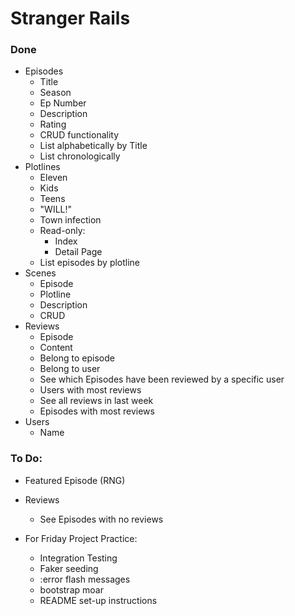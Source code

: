 # Stranger Rails

### Done

* Episodes
  * Title
  * Season
  * Ep Number
  * Description
  * Rating
  * CRUD functionality
  * List alphabetically by Title
  * List chronologically
* Plotlines
  * Eleven
  * Kids
  * Teens
  * "WILL!"
  * Town infection
  * Read-only:
    * Index
    * Detail Page
  * List episodes by plotline
* Scenes
  * Episode
  * Plotline
  * Description
  * CRUD
* Reviews
  * Episode
  * Content
  * Belong to episode
  * Belong to user
  * See which Episodes have been reviewed by a specific user
  * Users with most reviews
  * See all reviews in last week
  * Episodes with most reviews
* Users
  * Name

### To Do:
* Featured Episode (RNG)
* Reviews
  * See Episodes with no reviews

* For Friday Project Practice:
  * Integration Testing
  * Faker seeding
  * :error flash messages
  * bootstrap moar
  * README set-up instructions
